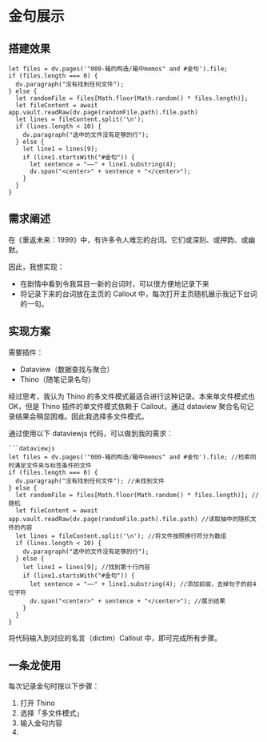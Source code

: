 # 金句展示

## 搭建效果

```dataviewjs
let files = dv.pages('"000-箱的构造/箱中memos" and #金句').file;
if (files.length === 0) {
  dv.paragraph("没有找到任何文件");
} else {
  let randomFile = files[Math.floor(Math.random() * files.length)];
  let fileContent = await app.vault.readRaw(dv.page(randomFile.path).file.path)
  let lines = fileContent.split('\n');
  if (lines.length < 10) {
    dv.paragraph("选中的文件没有足够的行");
  } else {
    let line1 = lines[9];
    if (line1.startsWith("#金句")) {
      let sentence = "——" + line1.substring(4);
      dv.span("<center>" + sentence + "</center>");
    }
  }
}
```

## 需求阐述

在《重返未来：1999》中，有许多令人难忘的台词。它们或深刻、或押韵、或幽默。

因此，我想实现：

- 在剧情中看到令我耳目一新的台词时，可以很方便地记录下来
- 将记录下来的台词放在主页的 Callout 中，每次打开主页随机展示我记下台词的一句。

## 实现方案

需要插件：

- Dataview（数据查找与聚合）
- Thino（随笔记录名句）

经过思考，我认为 Thino 的多文件模式最适合进行这种记录。本来单文件模式也 OK，但是 Thino 插件的单文件模式依赖于 Callout，通过 dataview 聚合名句记录结果会稍显困难。因此我选择多文件模式。

通过使用以下 dataviewjs 代码，可以做到我的需求：

````
```dataviewjs
let files = dv.pages('"000-箱的构造/箱中memos" and #金句').file; //检索同时满足文件夹与标签条件的文件
if (files.length === 0) {
  dv.paragraph("没有找到任何文件"); //未找到文件
} else {
  let randomFile = files[Math.floor(Math.random() * files.length)]; //随机
  let fileContent = await app.vault.readRaw(dv.page(randomFile.path).file.path) //读取抽中的随机文件的内容
  let lines = fileContent.split('\n'); //将文件按照换行符分为数组
  if (lines.length < 10) {
    dv.paragraph("选中的文件没有足够的行");
  } else {
    let line1 = lines[9]; //找到第十行内容
    if (line1.startsWith("#金句")) {
      let sentence = "——" + line1.substring(4); //添加前缀，去掉句子的前4位字符
      dv.span("<center>" + sentence + "</center>"); //展示结果
    }
  }
}
````

将代码输入到对应的名言（dictim）Callout 中，即可完成所有步骤。

## 一条龙使用

每次记录金句时按以下步骤：

1. 打开 Thino
2. 选择「多文件模式」
3. 输入金句内容
4. 